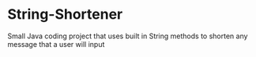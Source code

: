 # String-Shortener
Small Java coding project that uses built in String methods to shorten any message that a user will input
